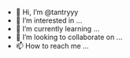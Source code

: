 - 👋 Hi, I’m @tantryyy
- 👀 I’m interested in ...
- 🌱 I’m currently learning ...
- 💞️ I’m looking to collaborate on ...
- 📫 How to reach me ...

<!---
tantryyy/tantryyy is a ✨ special ✨ repository because its `README.md` (this file) appears on your GitHub profile.
You can click the Preview link to take a look at your changes.
--->
